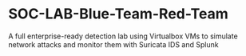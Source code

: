 # SOC-LAB-Blue-Team-Red-Team
A full enterprise-ready detection lab using Virtualbox VMs to simulate network attacks and monitor them with Suricata IDS and Splunk
